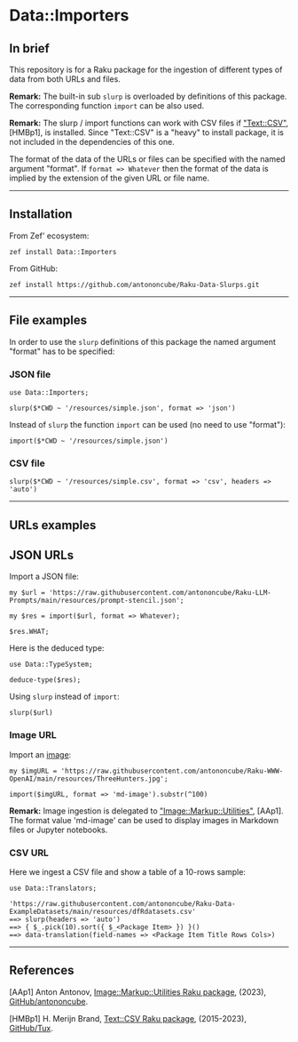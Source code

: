 # Data::Importers

## In brief

This repository is for a Raku package for the ingestion of different types of data
from both URLs and files.

**Remark:** The built-in sub `slurp` is overloaded by definitions of this package.
The corresponding function `import` can be also used.

**Remark:** The slurp / import functions can work with CSV files if 
["Text::CSV"](https://raku.land/zef:Tux/Text::CSV), [HMBp1],
is installed. Since "Text::CSV" is a "heavy" to install package, it is not included in the dependencies of this one.

The format of the data of the URLs or files can be specified with the named argument "format".
If `format => Whatever` then the format of the data is implied by the extension of the given URL or file name. 

----

## Installation

From Zef' ecosystem:

```
zef install Data::Importers
```

From GitHub:

```
zef install https://github.com/antononcube/Raku-Data-Slurps.git
```

-----

## File examples

In order to use the `slurp` definitions of this package the named argument "format" 
has to be specified:  

### JSON file

```perl6
use Data::Importers;

slurp($*CWD ~ '/resources/simple.json', format => 'json')
```

Instead of `slurp` the function `import` can be used (no need to use "format"):

```perl6
import($*CWD ~ '/resources/simple.json')
```

### CSV file

```perl6
slurp($*CWD ~ '/resources/simple.csv', format => 'csv', headers => 'auto')
```

-----

## URLs examples

## JSON URLs

Import a JSON file:

```perl6
my $url = 'https://raw.githubusercontent.com/antononcube/Raku-LLM-Prompts/main/resources/prompt-stencil.json';

my $res = import($url, format => Whatever);

$res.WHAT;
```

Here is the deduced type:

```perl6
use Data::TypeSystem;

deduce-type($res);
```

Using `slurp` instead of `import`:

```perl6
slurp($url)
```

### Image URL

Import an [image](https://raw.githubusercontent.com/antononcube/Raku-WWW-OpenAI/main/resources/ThreeHunters.jpg):

```perl6
my $imgURL = 'https://raw.githubusercontent.com/antononcube/Raku-WWW-OpenAI/main/resources/ThreeHunters.jpg';

import($imgURL, format => 'md-image').substr(^100)
```

**Remark:** Image ingestion is delegated to 
["Image::Markup::Utilities"](https://raku.land/zef:antononcube/Image::Markup::Utilities), [AAp1].
The format value 'md-image' can be used to display images in Markdown files or Jupyter notebooks.

### CSV URL

Here we ingest a CSV file and show a table of a 10-rows sample:

```perl6, results=asis
use Data::Translators;

'https://raw.githubusercontent.com/antononcube/Raku-Data-ExampleDatasets/main/resources/dfRdatasets.csv'
==> slurp(headers => 'auto') 
==> { $_.pick(10).sort({ $_<Package Item> }) }()
==> data-translation(field-names => <Package Item Title Rows Cols>)
```

----- 

## References

[AAp1] Anton Antonov,
[Image::Markup::Utilities Raku package](https://github.com/antononcube/Raku-Image-Markup-Utilities),
(2023),
[GitHub/antononcube](https://github.com/antononcube).

[HMBp1] H. Merijn Brand,
[Text::CSV Raku package](https://github.com/Tux/CSV),
(2015-2023),
[GitHub/Tux](https://github.com/Tux).   